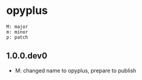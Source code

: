 # opyplus

    M: major
    m: minor
    p: patch

## 1.0.0.dev0
* M: changed name to opyplus, prepare to publish

